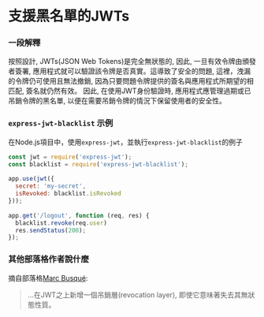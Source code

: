 # 支援黑名單的JWTs

### 一段解釋

按照設計, JWTs(JSON Web Tokens)是完全無狀態的, 因此, 一旦有效令牌由頒發者簽署, 應用程式就可以驗證該令牌是否真實。這導致了安全的問題, 這裡，洩漏的令牌仍可使用且無法撤銷, 因為只要問題令牌提供的簽名與應用程式所期望的相匹配, 簽名就仍然有效。
因此, 在使用JWT身份驗證時, 應用程式應管理過期或已吊銷令牌的黑名單, 以便在需要吊銷令牌的情況下保留使用者的安全性。

### `express-jwt-blacklist` 示例

在Node.js項目中，使用`express-jwt`，並執行`express-jwt-blacklist`的例子

```javascript
const jwt = require('express-jwt');
const blacklist = require('express-jwt-blacklist');
 
app.use(jwt({
  secret: 'my-secret',
  isRevoked: blacklist.isRevoked
}));
 
app.get('/logout', function (req, res) {
  blacklist.revoke(req.user)
  res.sendStatus(200);
});
```

### 其他部落格作者說什麼

摘自部落格[Marc Busqué](http://waiting-for-dev.github.io/blog/2017/01/25/jwt_secure_usage/):
> ...在JWT之上新增一個吊銷層(revocation layer), 即使它意味著失去其無狀態性質。
